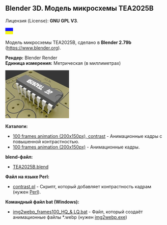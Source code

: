 ## Blender 3D. Модель микросхемы TEA2025B

Лицензия (License): **GNU GPL V3**.

![](https://github.com/drilnet/blender3d-tea2025b/blob/master/UA.png)

Модель микросхемы TEA2025B, сделано в **Blender 2.79b** (https://www.blender.org).

**Рендер:** Blender Render
<br>
**Единица измерения:** Метрическая (в миллиметрах)

![](https://github.com/drilnet/blender3d-tea2025b/blob/master/StDIP16-TEA2025B.%20Ver.%203/TEA2025B%2C%20contrast%20LQ.webp)

**Каталоги:**

* [100 frames animation (200x150px), contrast](https://github.com/drilnet/blender3d-tea2025b/tree/master/StDIP16-TEA2025B.%20Ver.%203/100%20frames%20animation%20(200x150px)%2C%20contrast "Перейти в каталог") - Анимационные кадры с повышенной контрастностью.
* [100 frames animation (200x150px)](https://github.com/drilnet/blender3d-tea2025b/tree/master/StDIP16-TEA2025B.%20Ver.%203/100%20frames%20animation%20(200x150px) "Перейти в каталог") - Анимационные кадры.

**blend-файл:**

* [TEA2025B.blend](https://github.com/drilnet/blender3d-tea2025b/blob/master/StDIP16-TEA2025B.%20Ver.%203/TEA2025B.blend "Файл Blender'a")

**Файл на языке Perl:**

* [contrast.pl](https://github.com/drilnet/blender3d-tea2025b/blob/master/StDIP16-TEA2025B.%20Ver.%203/contrast.pl "Текстовый файл (кодировка UTF-8)") - Скрипт, который добавляет контрастность кадрам (нужен [Perl](http://www.perl.org/ "Перейти на сайт Perl")).

**Командный файл bat (Windows):**

* [img2webp_frames100_HQ_& LQ.bat](https://github.com/drilnet/blender3d-tea2025b/blob/master/StDIP16-TEA2025B.%20Ver.%203/img2webp_frames100_HQ_%26_LQ.bat "Текстовый файл") - Файл, который создаёт анимационные файлы &#x2A;.webp (нужен [img2webp.exe](https://storage.googleapis.com/downloads.webmproject.org/releases/webp/libwebp-1.0.2-rc1-windows-x86-no-wic.zip "Архив где есть img2webp.exe"))
